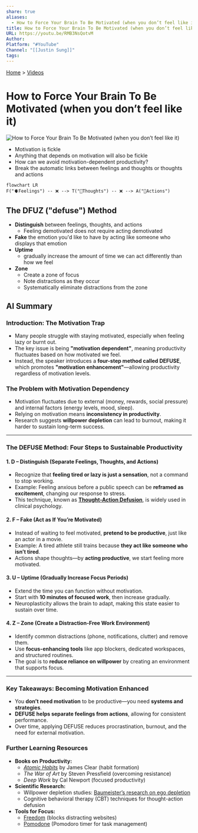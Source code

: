 ```yaml
---
share: true
aliases:
  - How to Force Your Brain To Be Motivated (when you don’t feel like it)
title: How to Force Your Brain To Be Motivated (when you don’t feel like it)
URL: https://youtu.be/RMB3NsQotvM
Author: 
Platform: "#YouTube"
Channel: "[[Justin Sung]]"
tags: 
---
```

[Home](../index.md) > [Videos](./index.md)  
# How to Force Your Brain To Be Motivated (when you don’t feel like it)  
![How to Force Your Brain To Be Motivated (when you don’t feel like it)](https://youtu.be/RMB3NsQotvM)  
- Motivation is fickle  
- Anything that depends on motivation will also be fickle  
- How can we avoid motivation-dependent productivity?  
- Break the automatic links between feelings and thoughts or thoughts and actions  
```mermaid  
flowchart LR  
F("🫀Feelings") -- ❌ --> T("🧠Thoughts") -- ❌ --> A("🏃Actions")  
```  
  
## The DFUZ ("defuse") Method  
- **Distinguish** between feelings, thoughts, and actions  
  - Feeling demotivated does not require acting demotivated  
- **Fake** the emotion you'd like to have by acting like someone who displays that emotion  
- **Uptime**  
  - gradually increase the amount of time we can act differently than how we feel  
- **Zone**  
  - Create a zone of focus  
  - Note distractions as they occur  
  - Systematically eliminate distractions from the zone  
  
## AI Summary  
  
### **Introduction: The Motivation Trap**    
- Many people struggle with staying motivated, especially when feeling lazy or burnt out.    
- The key issue is being **"motivation dependent"**, meaning productivity fluctuates based on how motivated we feel.    
- Instead, the speaker introduces a **four-step method called DEFUSE**, which promotes **"motivation enhancement"**—allowing productivity regardless of motivation levels.    
  
### **The Problem with Motivation Dependency**    
- Motivation fluctuates due to external (money, rewards, social pressure) and internal factors (energy levels, mood, sleep).    
- Relying on motivation means **inconsistency in productivity**.    
- Research suggests **willpower depletion** can lead to burnout, making it harder to sustain long-term success.    
  
---  
  
### **The DEFUSE Method: Four Steps to Sustainable Productivity**    
  
#### **1. D – Distinguish (Separate Feelings, Thoughts, and Actions)**    
- Recognize that **feeling tired or lazy is just a sensation**, not a command to stop working.    
- Example: Feeling anxious before a public speech can be **reframed as excitement**, changing our response to stress.    
- This technique, known as **[Thought-Action Defusion](../bot-chats/effective-thought-action-defusion-techniques.md)**, is widely used in clinical psychology.    
  
#### **2. F – Fake (Act as If You’re Motivated)**    
- Instead of waiting to feel motivated, **pretend to be productive**, just like an actor in a movie.    
- Example: A tired athlete still trains because **they act like someone who isn’t tired**.    
- Actions shape thoughts—by **acting productive**, we start feeling more motivated.    
  
#### **3. U – Uptime (Gradually Increase Focus Periods)**    
- Extend the time you can function without motivation.    
- Start with **10 minutes of focused work**, then increase gradually.    
- Neuroplasticity allows the brain to adapt, making this state easier to sustain over time.    
  
#### **4. Z – Zone (Create a Distraction-Free Work Environment)**    
- Identify common distractions (phone, notifications, clutter) and remove them.    
- Use **focus-enhancing tools** like app blockers, dedicated workspaces, and structured routines.    
- The goal is to **reduce reliance on willpower** by creating an environment that supports focus.    
  
---  
  
### **Key Takeaways: Becoming Motivation Enhanced**    
- You **don’t need motivation** to be productive—you need **systems and strategies**.    
- **DEFUSE helps separate feelings from actions**, allowing for consistent performance.    
- Over time, applying DEFUSE reduces procrastination, burnout, and the need for external motivation.    
  
### **Further Learning Resources**    
- **Books on Productivity:**    
  - *[Atomic Habits](../books/atomic-habits.md)* by James Clear (habit formation)    
  - *The War of Art* by Steven Pressfield (overcoming resistance)    
  - *Deep Work* by Cal Newport (focused productivity)    
- **Scientific Research:**    
  - Willpower depletion studies: [Baumeister’s research on ego depletion](https://en.wikipedia.org/wiki/Ego_depletion)  
  - Cognitive behavioral therapy (CBT) techniques for thought-action defusion    
- **Tools for Focus:**  
  - [Freedom](https://freedom.to/) (blocks distracting websites)    
  - [Pomodone](https://pomodoneapp.com/) (Pomodoro timer for task management)  
